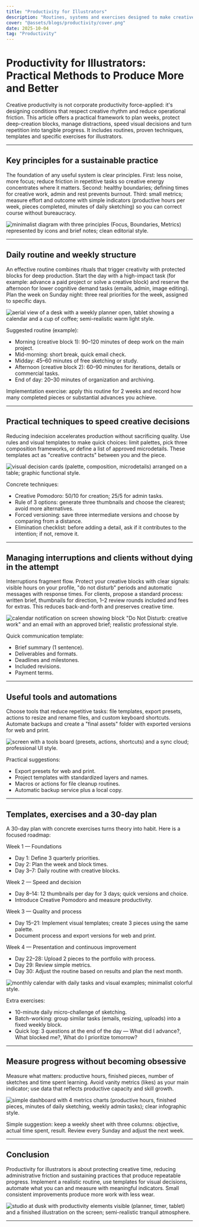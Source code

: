 ```yaml
---
title: "Productivity for Illustrators"
description: "Routines, systems and exercises designed to make creative practice consistent, efficient and sustainable."
cover: "@assets/blogs/productivity/cover.png"
date: 2025-10-04
tag: "Productivity"
---
```


# Productivity for Illustrators: Practical Methods to Produce More and Better

Creative productivity is not corporate productivity force-applied: it's designing conditions that respect creative rhythm and reduce operational friction. This article offers a practical framework to plan weeks, protect deep-creation blocks, manage distractions, speed visual decisions and turn repetition into tangible progress. It includes routines, proven techniques, templates and specific exercises for illustrators.

---

## Key principles for a sustainable practice

The foundation of any useful system is clear principles. First: less noise, more focus; reduce friction in repetitive tasks so creative energy concentrates where it matters. Second: healthy boundaries; defining times for creative work, admin and rest prevents burnout. Third: small metrics; measure effort and outcome with simple indicators (productive hours per week, pieces completed, minutes of daily sketching) so you can correct course without bureaucracy.

![minimalist diagram with three principles (Focus, Boundaries, Metrics) represented by icons and brief notes; clean editorial style.](/src/assets/blogs/productivity/1.webp)

---

## Daily routine and weekly structure

An effective routine combines rituals that trigger creativity with protected blocks for deep production. Start the day with a high-impact task (for example: advance a paid project or solve a creative block) and reserve the afternoon for lower cognitive demand tasks (emails, admin, image editing). Plan the week on Sunday night: three real priorities for the week, assigned to specific days.

![aerial view of a desk with a weekly planner open, tablet showing a calendar and a cup of coffee; semi-realistic warm light style.](/src/assets/blogs/productivity/2.webp)

Suggested routine (example):

- Morning (creative block 1): 90–120 minutes of deep work on the main project.
- Mid-morning: short break, quick email check.
- Midday: 45–60 minutes of free sketching or study.
- Afternoon (creative block 2): 60–90 minutes for iterations, details or commercial tasks.
- End of day: 20–30 minutes of organization and archiving.

Implementation exercise: apply this routine for 2 weeks and record how many completed pieces or substantial advances you achieve.

---

## Practical techniques to speed creative decisions

Reducing indecision accelerates production without sacrificing quality. Use rules and visual templates to make quick choices: limit palettes, pick three composition frameworks, or define a list of approved microdetails. These templates act as "creative contracts" between you and the piece.

![visual decision cards (palette, composition, microdetails) arranged on a table; graphic functional style.](/src/assets/blogs/productivity/3.webp)

Concrete techniques:

- Creative Pomodoro: 50/10 for creation; 25/5 for admin tasks.
- Rule of 3 options: generate three thumbnails and choose the clearest; avoid more alternatives.
- Forced versioning: save three intermediate versions and choose by comparing from a distance.
- Elimination checklist: before adding a detail, ask if it contributes to the intention; if not, remove it.

---

## Managing interruptions and clients without dying in the attempt

Interruptions fragment flow. Protect your creative blocks with clear signals: visible hours on your profile, "do not disturb" periods and automatic messages with response times. For clients, propose a standard process: written brief, thumbnails for direction, 1–2 review rounds included and fees for extras. This reduces back-and-forth and preserves creative time.

![calendar notification on screen showing block "Do Not Disturb: creative work" and an email with an approved brief; realistic professional style.](/src/assets/blogs/productivity/4.webp)

Quick communication template:

- Brief summary (1 sentence).
- Deliverables and formats.
- Deadlines and milestones.
- Included revisions.
- Payment terms.

---

## Useful tools and automations

Choose tools that reduce repetitive tasks: file templates, export presets, actions to resize and rename files, and custom keyboard shortcuts. Automate backups and create a "final assets" folder with exported versions for web and print.

![screen with a tools board (presets, actions, shortcuts) and a sync cloud; professional UI style.](/src/assets/blogs/productivity/5.webp)

Practical suggestions:

- Export presets for web and print.
- Project templates with standardized layers and names.
- Macros or actions for file cleanup routines.
- Automatic backup service plus a local copy.

---

## Templates, exercises and a 30-day plan

A 30-day plan with concrete exercises turns theory into habit. Here is a focused roadmap:

Week 1 — Foundations

- Day 1: Define 3 quarterly priorities.
- Day 2: Plan the week and block times.
- Day 3–7: Daily routine with creative blocks.

Week 2 — Speed and decision

- Day 8–14: 12 thumbnails per day for 3 days; quick versions and choice.
- Introduce Creative Pomodoro and measure productivity.

Week 3 — Quality and process

- Day 15–21: Implement visual templates; create 3 pieces using the same palette.
- Document process and export versions for web and print.

Week 4 — Presentation and continuous improvement

- Day 22–28: Upload 2 pieces to the portfolio with process.
- Day 29: Review simple metrics.
- Day 30: Adjust the routine based on results and plan the next month.

![monthly calendar with daily tasks and visual examples; minimalist colorful style.](/src/assets/blogs/productivity/6.webp)

Extra exercises:

- 10-minute daily micro-challenge of sketching.
- Batch-working: group similar tasks (emails, resizing, uploads) into a fixed weekly block.
- Quick log: 3 questions at the end of the day — What did I advance?, What blocked me?, What do I prioritize tomorrow?

---

## Measure progress without becoming obsessive

Measure what matters: productive hours, finished pieces, number of sketches and time spent learning. Avoid vanity metrics (likes) as your main indicator; use data that reflects productive capacity and skill growth.

![simple dashboard with 4 metrics charts (productive hours, finished pieces, minutes of daily sketching, weekly admin tasks); clear infographic style.](/src/assets/blogs/productivity/7.webp)

Simple suggestion: keep a weekly sheet with three columns: objective, actual time spent, result. Review every Sunday and adjust the next week.

---

## Conclusion

Productivity for illustrators is about protecting creative time, reducing administrative friction and sustaining practices that produce repeatable progress. Implement a realistic routine, use templates for visual decisions, automate what you can and measure with meaningful indicators. Small consistent improvements produce more work with less wear.

![studio at dusk with productivity elements visible (planner, timer, tablet) and a finished illustration on the screen; semi-realistic tranquil atmosphere.](/src/assets/blogs/productivity/8.webp)

---
